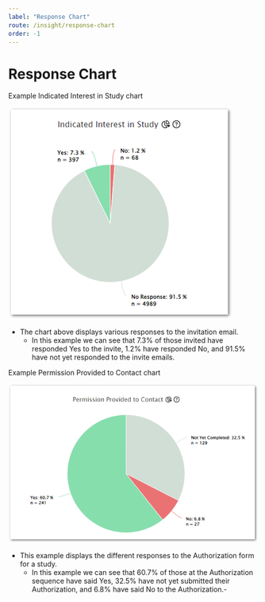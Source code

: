 ```yaml
---
label: "Response Chart"
route: /insight/response-chart
order: -1
---
```

# Response Chart

Example Indicated Interest in Study chart
		
![Pie Chart.](/insight/images/InterestPieChart.png)

 - The chart above displays various responses to the invitation email.
	 -   In this example we can see that 7.3% of those invited have responded Yes to the invite, 1.2% have responded No, and 91.5% have not yet responded to the invite emails.

Example Permission Provided to Contact chart

![Pie Chart.](/insight/images/ContactPieChart.png)

 - This example displays the different responses to the Authorization form for a study.
	 - In this example we can see that 60.7% of those at the Authorization sequence have said Yes, 32.5% have not yet submitted their Authorization, and 6.8% have said No to the Authorization.-